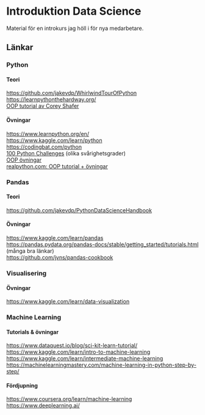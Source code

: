 # Introduktion Data Science
Material för en introkurs jag höll i för nya medarbetare.
## Länkar
### **Python**
#### **Teori**
https://github.com/jakevdp/WhirlwindTourOfPython  
https://learnpythonthehardway.org/  
[OOP tutorial av Corey Shafer](https://www.youtube.com/playlist?list=PL-osiE80TeTsqhIuOqKhwlXsIBIdSeYtc)
#### **Övningar**
https://www.learnpython.org/en/  
https://www.kaggle.com/learn/python  
https://codingbat.com/python  
[100 Python Challenges](https://github.com/zhiwehu/Python-programming-exercises/blob/master/100%2B%20Python%20challenging%20programming%20exercises.txt) (olika svårighetsgrader)  
[OOP övningar](https://erlerobotics.gitbooks.io/erle-robotics-learning-python-gitbook-free/classes/exercisesclasses.html)  
[realpython.com: OOP tutorial + övningar](https://realpython.com/python3-object-oriented-programming/)

### **Pandas**
#### **Teori**
https://github.com/jakevdp/PythonDataScienceHandbook  

#### **Övningar**
https://www.kaggle.com/learn/pandas  
https://pandas.pydata.org/pandas-docs/stable/getting_started/tutorials.html (många bra länkar)  
https://github.com/jvns/pandas-cookbook  

### **Visualisering**
#### **Övningar**

https://www.kaggle.com/learn/data-visualization

### **Machine Learning**

#### **Tutorials & övningar**
https://www.dataquest.io/blog/sci-kit-learn-tutorial/
https://www.kaggle.com/learn/intro-to-machine-learning  
https://www.kaggle.com/learn/intermediate-machine-learning  
https://machinelearningmastery.com/machine-learning-in-python-step-by-step/

#### **Fördjupning**
https://www.coursera.org/learn/machine-learning  
https://www.deeplearning.ai/  

